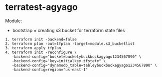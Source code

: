 # terratest-agyago

Module:
  - bootstrap = creating s3 bucket for terraform state files
  ``` 
  1. terraform init -backend=false
  2. terraform plan -out=tfplan -target=module.s3_bucketlist
  3. terraform apply tfplan
  4. terraform init -reconfigure \
     -backend-config="bucket=bucketybuckbuckagyago1234567890" \
     -backend-config="key=initialkey.tfstate" \
     -backend-config="dynamodb_table=tableybuckbuckagyago1234567890" \
     -backend-config=region="us-east-1"
